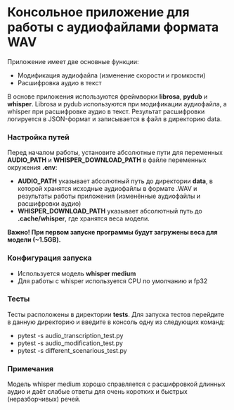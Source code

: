 # Консольное приложение для работы с аудиофайлами формата WAV
Приложение имеет две основные функции:
- Модификация аудиофайла (изменение скорости и громкости)
- Расшифровка аудио в текст

В основе приложения используются фреймворки **librosa**, **pydub** и **whisper**. Librosa 
и pydub используются при модификации аудиофайла, а whisper при расшифровке аудио в текст. 
Результат расшифровки логируется в JSON-формат и записывается в файл в директорию data.

### Настройка путей
Перед началом работы, установите абсолютные пути для
переменных **AUDIO_PATH** и **WHISPER_DOWNLOAD_PATH** в файле переменных окружения **.env**:
- **AUDIO_PATH** указывает абсолютный путь до директории **data**, в которой хранятся исходные аудиофайлы в формате .WAV и результаты работы приложения (изменённые аудиофайлы и расшифровки аудио)
- **WHISPER_DOWNLOAD_PATH** указывает абсолютный путь до **.cache/whisper**, где хранятся веса модели.

**Важно! При первом запуске программы будут загружены веса для модели (~1.5GB).**

### Конфигурация запуска
- Используется модель **whisper medium**
- Для работы с whisper используется CPU по умолчанию и fp32

### Тесты
Тесты расположены в директории **tests**. Для запуска тестов перейдите в данную директорию и введите в консоль одну из следующих команд:
- pytest -s audio_transcription_test.py
- pytest -s audio_modification_test.py
- pytest -s different_scenarious_test.py

### Примечания
Модель whisper medium хорошо справляется с расшифровкой длинных аудио и даёт слабые ответы для очень коротких и быстрых (неразборчивых) речей.
